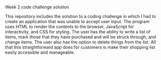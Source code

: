 Week 2 code challenge solution

This repository includes the solution to a coding challenge in which I had to create an application that was unable to accept user input.
The program uses HTML to render the contents to the browser, JavaScript for interactivity, and CSS for styling.
The user has the ability to write a list of items, mark those that they have purchased and will be struck through, and change items.
The user also has the option to delete things from the list.
All that this straightforward app does for customers is make their shopping list easily accessible and manageable.